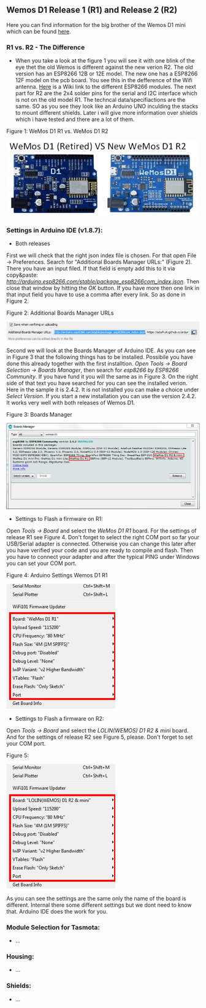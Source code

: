 ## Wemos D1 Release 1 (R1) and Release 2 (R2)

Here you can find information for the big brother of the Wemos D1 mini which can be found [here](devices/Wemos-D1-Mini).

### R1 vs. R2 - The Difference
- When you take a look at the figure 1 you will see it with one blink of the eye thet the old Wemos
is different against the new verion R2. The old version has an ESP8266 12B or 12E model. The new one
has a ESP8266 12F model on the pcb board. You see this in the defference of the Wifi antenna. [Here](https://en.wikipedia.org/wiki/ESP8266) is a Wiki link to the different ESP8266 modules. The next part 
for R2 are the 2x4 solder pins for the serial and I2C interface which is not on the old model R1. The 
techncal data/specifiactions are the same. SO as you see they look
like an Arduino UNO inculding the stacks to mount different shields. Later i will give more information 
over shields which i have tested and there are a lot of them. 

Figure 1: WeMos D1 R1 vs. WeMos D1 R2

![WeMos D1 R1 vs. WeMos D1 R2](https://github.com/mike2nl/sensors/blob/master/images/1%20vs%202%20500x200.jpg?raw=true)

### Settings in Arduino IDE (v1.8.7):
- Both releases

First we will check that the right json index file is chosen. For that open File -> Preferences.
Search for "Additional Boards Manager URLs:" (Figure 2). There you have an input filed. If that field is empty
add this to it via copy&paste: _http://arduino.esp8266.com/stable/package_esp8266com_index.json_.
Then close that window by hitting the _OK_ button. If you have more then one link in that input field
you have to use a comma after every link. So as done in Figure 2.

Figure 2: Additional Boards Manager URLs

![Additional Boards Manager URLs](https://github.com/mike2nl/sensors/blob/master/images/addtional%20urls.PNG?raw=true)

Second we will look at the Boards Manager of Arduino IDE. As you can see in Figure 3 that the following
things has to be installed. Possibile you have done this already together with the first installtion.
_Open Tools -> Board Selection -> Boards Manager_, then search for _esp8266 by ESP8266 Community_. 
If you have fund it you will the same as in Figure 3. On the right side of that text you have searched
for you can see the installed verion. Here in the sample it is 2.4.2. It is not installed you can make 
a choice under _Select Version_. If you start a new installation you can use the version 2.4.2. It works
very well with both releases of Wemos D1.

Figure 3: Boards Manager

![Boards Manager](https://github.com/mike2nl/sensors/blob/master/images/BoardsManager.png?raw=true)

- Settings to Flash a firmware on R1:

Open _Tools -> Board_ and select the _WeMos D1 R1_ board. For the settings of release R1 see Figure 4.
Don't forget to select the right COM port so far your USB/Serial adapter is connected. Otherwise you
can change this later after you have verified your code and you are ready to compile and flash. Then
you have to connect your adapter and after the typical PING under Windows you can set your COM port.

Figure 4: Arduino Settings Wemos D1 R1

![Arduino Settings Wemos D1 R1](https://github.com/mike2nl/sensors/blob/master/images/arduino%20settings%20Wemos%20D1%20R1.png?raw=true)

- Settings to Flash a firmware on R2:

Open _Tools -> Board_ and select the _LOLIN(WEMOS) D1 R2 & mini_ board. And for the settings of 
release R2 see Figure 5, please. Don't forget to set your COM port.

Figure 5: 

![Arduino Settings Wemos D1 R2](https://github.com/mike2nl/sensors/blob/master/images/arduino%20settings%20Wemos%20D1%20R2.png?raw=true)

As you can see the settings are the same only the name of the board is different. Internal there
some different settings but we dont need to know that. Arduino IDE does the work for you.

### Module Selection for Tasmota:
- ...

### Housing:
- ...

### Shields:
- ...




